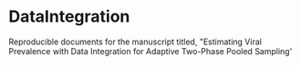 # DataIntegration
Reproducible documents for the manuscript titled, "Estimating Viral Prevalence with Data Integration for Adaptive Two-Phase Pooled Sampling'
